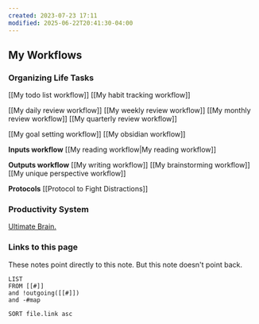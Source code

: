 ```yaml
---
created: 2023-07-23 17:11
modified: 2025-06-22T20:41:30-04:00
---
```

## My Workflows

### Organizing Life Tasks


[[My todo list workflow]]
[[My habit tracking workflow]]

[[My daily review workflow]]
[[My weekly review workflow]]
[[My monthly review workflow]]
[[My quarterly review workflow]]

[[My goal setting workflow]]
[[My obsidian workflow]]

**Inputs workflow**
[[My reading workflow|My reading workflow]]


**Outputs workflow**
[[My writing workflow]]
[[My brainstorming workflow]]
[[My unique perspective workflow]]

**Protocols**
[[Protocol to Fight Distractions]]
### Productivity System
[Ultimate Brain.](https://thomasfrank.notion.site/Ultimate-Brain-Creator-s-Companion-Hub-536903bad2f44dfab9eb87f2bf459d5a)


### Links to this page
These notes point directly to this note. But this note doesn't point back.
```dataview
LIST
FROM [[#]]
and !outgoing([[#]])
and -#map

SORT file.link asc
```
